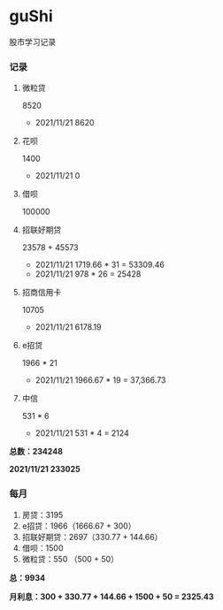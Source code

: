 # guShi
股市学习记录



### 记录

1. 微粒贷

   8520

   * 2021/11/21  8620

2. 花呗

   1400

   * 2021/11/21  0

3. 借呗

   100000

4. 招联好期贷

   23578 + 45573

   * 2021/11/21  1719.66 * 31 = 53309.46
   * 2021/11/21   978 * 26 = 25428

5. 招商信用卡

   10705

   * 2021/11/21  6178.19

6. e招贷

   1966 * 21

   * 2021/11/21  1966.67 * 19 = 37,366.73

7. 中信

   531 * 6
   
   * 2021/11/21  531 * 4 = 2124

**总数：234248**

**2021/11/21 233025**

### 每月

1. 房贷：3195
2. e招贷：1966（1666.67 + 300）
3. 招联好期贷：2697（330.77 + 144.66）
4. 借呗：1500
5. 微粒贷：550 （500 + 50）

**总：9934**

**月利息：300 + 330.77 + 144.66 + 1500 + 50 = 2325.43**



